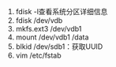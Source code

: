 1. fdisk -l查看系统分区详细信息
2. fdisk /dev/vdb
3. mkfs.ext3 /dev/vdb1
4. mount /dev/vdb1 /data
5. blkid /dev/sdb1：获取UUID
6. vim /etc/fstab